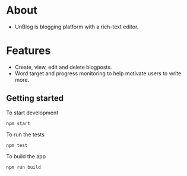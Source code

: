 # About
- UnBlog is blogging platform with a rich-text editor.

# Features
- Create, view, edit and delete blogposts.
- Word target and progress monitoring to help motivate users to write more.

## Getting started

To start development

```
npm start
```

To run the tests

```
npm test
```

To build the app

```
npm run build
```
